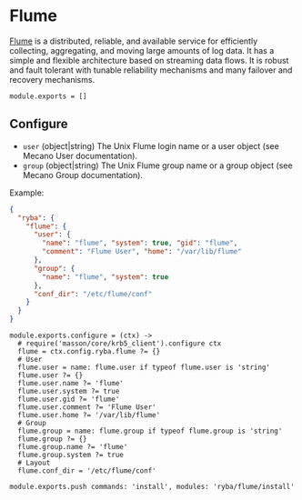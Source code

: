 
# Flume

[Flume](https://flume.apache.org/) is a distributed, reliable, and available service for efficiently
collecting, aggregating, and moving large amounts of log data. It has a simple
and flexible architecture based on streaming data flows. It is robust and fault
tolerant with tunable reliability mechanisms and many failover and recovery
mechanisms.

    module.exports = []

## Configure

*   `user` (object|string)
    The Unix Flume login name or a user object (see Mecano User
    documentation).
*   `group` (object|string)
    The Unix Flume group name or a group object (see Mecano Group
    documentation).

Example:

```json
{
  "ryba": {
    "flume": {
      "user": {
        "name": "flume", "system": true, "gid": "flume",
        "comment": "Flume User", "home": "/var/lib/flume"
      },
      "group": {
        "name": "flume", "system": true
      },
      "conf_dir": "/etc/flume/conf"
    }
  }
}
```

    module.exports.configure = (ctx) ->
      # require('masson/core/krb5_client').configure ctx
      flume = ctx.config.ryba.flume ?= {}
      # User
      flume.user = name: flume.user if typeof flume.user is 'string'
      flume.user ?= {}
      flume.user.name ?= 'flume'
      flume.user.system ?= true
      flume.user.gid ?= 'flume'
      flume.user.comment ?= 'Flume User'
      flume.user.home ?= '/var/lib/flume'
      # Group
      flume.group = name: flume.group if typeof flume.group is 'string'
      flume.group ?= {}
      flume.group.name ?= 'flume'
      flume.group.system ?= true
      # Layout
      flume.conf_dir = '/etc/flume/conf'

    module.exports.push commands: 'install', modules: 'ryba/flume/install'
